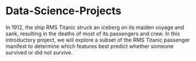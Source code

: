 # Data-Science-Projects
In 1912, the ship RMS Titanic struck an iceberg on its maiden voyage and sank, resulting in the deaths of most of its passengers and crew. 
In this introductory project, we will explore a subset of the RMS Titanic passenger manifest to determine which features best predict whether someone survived or did not survive.
